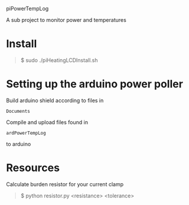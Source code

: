 piPowerTempLog  

A sub project to monitor power and temperatures  

Install
==========
>$ sudo ./piHeatingLCDInstall.sh

Setting up the arduino power poller
==========
Build arduino shield according to files in  

	Documents

Compile and upload files found in  

	ardPowerTempLog
	
to arduino  
 
Resources
==========

Calculate burden resistor for your current clamp
>$ python resistor.py \<resistance\> \<tolerance\>  















